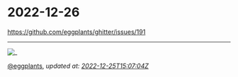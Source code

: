 # 2022-12-26

<https://github.com/eggplants/ghitter/issues/191>

---

![_](https://github.githubassets.com/images/mona-loading-default.gif)

[@eggplants](https://github.com/eggplants), *updated at: [2022-12-25T15:07:04Z](https://github.com/eggplants/ghitter/issues/191#issue-1510348429)*
